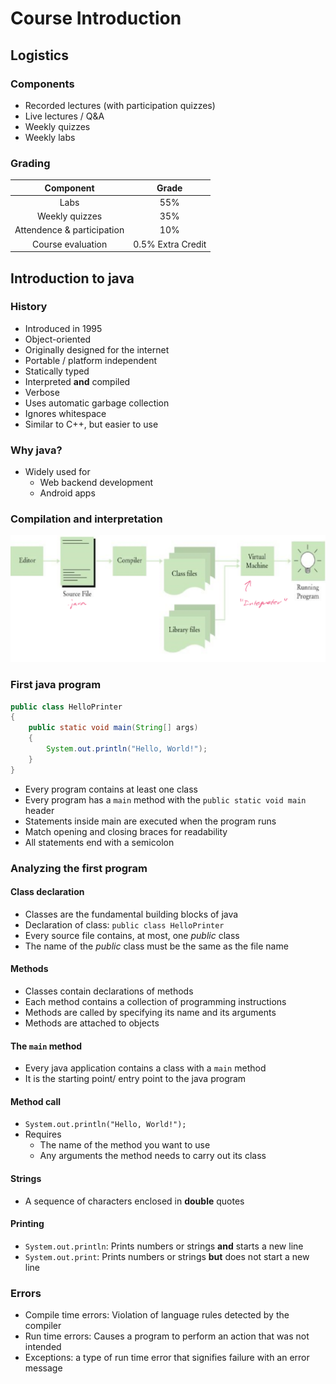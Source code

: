 # Course Introduction

## Logistics

### Components

- Recorded lectures (with participation quizzes)
- Live lectures / Q&A
- Weekly quizzes
- Weekly labs

### Grading

| Component | Grade |
|:-----------:|:------:|
| Labs | 55% |
| Weekly quizzes | 35% |
| Attendence & participation | 10% |
| Course evaluation | 0.5% Extra Credit |

## Introduction to java

### History

- Introduced in 1995
- Object-oriented
- Originally designed for the internet
- Portable / platform independent
- Statically typed
- Interpreted **and** compiled
- Verbose
- Uses automatic garbage collection
- Ignores whitespace
- Similar to C++, but easier to use

### Why java?

- Widely used for
    - Web backend development
    - Android apps

### Compilation and interpretation

![Java Source to Executable](./figures/java-source-to-executable.png)

### First java program

```Java
public class HelloPrinter 
{
    public static void main(String[] args)
    {
        System.out.println("Hello, World!");
    }
}
```

- Every program contains at least one class
- Every program has a `main` method with the `public static void main` header
- Statements inside main are executed when the program runs
- Match opening and closing braces for readability
- All statements end with a semicolon

### Analyzing the first program

#### Class declaration

- Classes are the fundamental building blocks of java
- Declaration of class: `public class HelloPrinter`
- Every source file contains, at most, one *public* class
- The name of the *public* class must be the same as the file name

#### Methods

- Classes contain declarations of methods
- Each method contains a collection of programming instructions
- Methods are called by specifying its name and its arguments
- Methods are attached to objects

#### The `main` method

- Every java application contains a class with a `main` method
- It is the starting point/ entry point to the java program

#### Method call

- `System.out.println("Hello, World!");`
- Requires
    - The name of the method you want to use
    - Any arguments the method needs to carry out its class

#### Strings

- A sequence of characters enclosed in **double** quotes

#### Printing

- `System.out.println`: Prints numbers or strings **and** starts a new line
- `System.out.print`: Prints numbers or strings **but** does not start a new line

### Errors

- Compile time errors: Violation of language rules detected by the compiler
- Run time errors:  Causes a program to perform an action that was not intended
- Exceptions:  a type of run time error that signifies failure with an error message